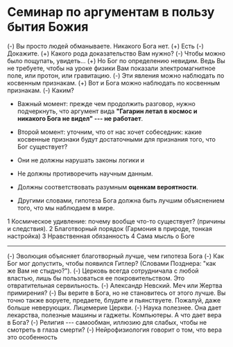 # Семинар по аргументам в пользу бытия Божия

(-) Вы просто людей обманываете. Никакого Бога нет.
(+) Есть
(-) Докажите.
(+) Какого рода доказательство Вам нужно?
(-) Чтобы можно было пощупать, увидеть...
(+) Но Бог по определению невидим. Ведь Вы не требуете, чтобы на уроке физики Вам показали электромагнитное поле, или протон, или гравитацию.
(-) Эти явления можно наблюдать по косвенным признакам.
(+) Вот и Бога можно наблюдать по косвенным признакам.
(-) Каким?

* Важный момент: прежде чем продолжить разговор, нужно подчеркнуть, что аргумент вида **"Гагарин летал в космос и никакого Бога не видел" --- не работает**.
* Второй момент: уточним, что от нас хочет собеседник: какие косвенные признаки будут достаточными для признания того, что Бог существует?

* Они не должны нарушать законы логики и 
* Не должны противоречить научным данным.
* Должны соответствовать разумным **оценкам вероятности**.
* Другими словами, гипотеза Бога должна быть лучшим объяснением того, что мы наблюдаем в мире.

1 Космическое удивление: почему вообще что-то существует? (причины и следствия).
2 Благотворный порядок (Гармония в природе, тонкая настройка)
3 Нравственная обязанность
4 Сама мысль о Боге

----------

(-) Эволюция объясняет благотворный лучше, чем гипотеза Бога
(-) Как Бог мог допустить, чтобы появился Гитлер? (Словами Позднера: "как же Вам не стыдно?").
(-) Церковь всегда сотрудничала с любой властью, лишь бы пользоваться ее покровительством. Это отвратительная сервильность.
(-) Александр Невский. Меч или Жертва примирения?
(-) Вы верите в Бога, но не становитесь от этого лучше. Вы точно также воруете, предаете, блудите и пьянствуете. Пожалуй, даже больше неверующих. Лицемерие Церкви.
(-) Наука полезнее. Она дает лекарства, полезные машины и гаджеты. Компьютеры. А что дает вера в Бога? 
(-) Религия --- самообман, иллюзию для слабых, чтобы не смотреть в глаза смерти?
(-) Нейрофизиология говорит о том, что вера это особенность 
